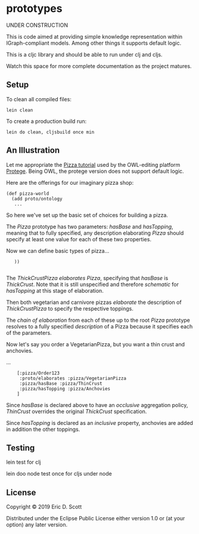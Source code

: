 # prototypes

UNDER CONSTRUCTION

This is code aimed at providing simple knowledge representation within IGraph-compliant models. Among other things it supports default logic.

This is a cljc library and should be able to run under clj and cljs.

Watch this space for more complete documentation as the project matures.

## Setup

To clean all compiled files:

    lein clean

To create a production build run:

    lein do clean, cljsbuild once min

## An Illustration
Let me appropriate the [Pizza
tutorial](https://protegewiki.stanford.edu/wiki/Protege4Pizzas10Minutes
"Pizza Tutorial") used by the OWL-editing platform
[Protege](https://protegewiki.stanford.edu/wiki/Main_Page). Being OWL,
the protege version does not support default logic.


Here are the offerings for our imaginary pizza shop:

```
(def pizza-world 
  (add proto/ontology
   ...
```
So here we've set up the basic set of choices for building a pizza.

The _Pizza_ prototype has two parameters: _hasBase_ and _hasTopping_,
meaning that to fully specified, any description elaborating _Pizza_
should specify at least one value for each of these two properties.

Now we can define basic types of pizza...
```
   ))
   
```

The _ThickCrustPizza_ _elaborates_ _Pizza_, specifying that _hasBase_
is  _ThickCrust_. Note that it is still unspecified and therefore
_schematic_ for _hasTopping_ at this stage of elaboration.

Then both vegetarian and carnivore pizzas _elaborate_ the description
of _ThickCrustPizza_ to specify the respective toppings. 

The _chain of elaboration_ from each of these up to the root _Pizza_
prototype resolves to a fully specified _description_ of a Pizza
because it specifies each of the parameters.

Now let's say you order a VegetarianPizza, but you want a thin crust
and anchovies.

...
```
    [:pizza/Order123
     :proto/elaborates :pizza/VegetarianPizza
     :pizza/hasBase :pizza/ThinCrust
     :pizza/hasTopping :pizza/Anchovies
    ]
```

Since _hasBase_ is declared above to have an _occlusive_ aggregation
policy, _ThinCrust_ overrides the original _ThickCrust_ specification.

Since _hasTopping_ is declared as an _inclusive_ property, anchovies
are added in addition the other toppings.



## Testing

lein test for clj

lein doo node test once for cljs under node

## License

Copyright © 2019 Eric D. Scott

Distributed under the Eclipse Public License either version 1.0 or (at your option) any later version.
